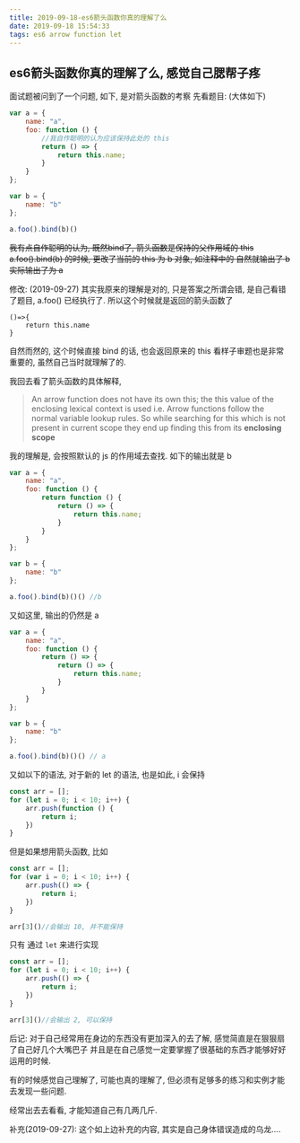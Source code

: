 ```yaml
---
title: 2019-09-18-es6箭头函数你真的理解了么
date: 2019-09-18 15:54:33
tags: es6 arrow function let
---
```


## es6箭头函数你真的理解了么, 感觉自己腮帮子疼

面试题被问到了一个问题, 如下, 是对箭头函数的考察
先看题目: (大体如下)

```javascript
var a = {
    name: "a",
    foo: function () {
        //我自作聪明的认为应该保持此处的 this
        return () => {
            return this.name;
        }
    }
};

var b = {
    name: "b"
};

a.foo().bind(b)()
```
~~我有点自作聪明的认为, 既然bind了, 箭头函数是保持的父作用域的 this
a.foo().bind(b) 的时候, 更改了当前的 this  为 b 对象,  如注释中的
自然就输出了 b
实际输出了为 a~~

修改: (2019-09-27) 其实我原来的理解是对的, 只是答案之所谓会错, 是自己看错了题目, a.foo() 已经执行了. 所以这个时候就是返回的箭头函数了
```
()=>{
    return this.name
}
```
自然而然的, 这个时候直接 bind 的话, 也会返回原来的 this
看样子审题也是非常重要的, 虽然自己当时就理解了的.


我回去看了箭头函数的具体解释,

> An arrow function does not have its own this; the this value of the enclosing lexical context is used i.e. Arrow functions follow the normal variable lookup rules. So while searching for this  which is not present in current scope they end up finding this from its **enclosing scope**

我的理解是, 会按照默认的 js 的作用域去查找. 如下的输出就是 b

```javascript
var a = {
    name: "a",
    foo: function () {
        return function () {
            return () => {
                return this.name;
            }
        }
    }
};

var b = {
    name: "b"
};

a.foo().bind(b)()() //b
```

又如这里, 输出的仍然是 a

```javascript
var a = {
    name: "a",
    foo: function () {
        return () => {
            return () => {
                return this.name;
            }
        }
    }
};

var b = {
    name: "b"
};

a.foo().bind(b)()() // a
```

又如以下的语法, 对于新的 let 的语法, 也是如此, i 会保持

```javascript
const arr = [];
for (let i = 0; i < 10; i++) {
    arr.push(function () {
        return i;
    })
}

```

但是如果想用箭头函数, 比如

```javascript
const arr = [];
for (var i = 0; i < 10; i++) {
    arr.push(() => {
        return i;
    })
}

arr[3]()//会输出 10, 并不能保持
```

只有 通过 ```let``` 来进行实现

```Javascript
const arr = [];
for (let i = 0; i < 10; i++) {
    arr.push(() => {
        return i;
    })
}

arr[3]()//会输出 2, 可以保持
```

后记: 对于自己经常用在身边的东西没有更加深入的去了解, 感觉简直是在狠狠扇了自己好几个大嘴巴子
并且是在自己感觉一定要掌握了很基础的东西才能够好好运用的时候.

有的时候感觉自己理解了, 可能也真的理解了, 但必须有足够多的练习和实例才能去发现一些问题.

经常出去去看看, 才能知道自己有几两几斤.

补充(2019-09-27): 这个如上边补充的内容, 其实是自己身体错误造成的乌龙....
